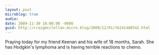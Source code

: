 ```yaml
---
layout: post
microblog: true
audio: 
date: 2009-11-30 18:00:00 -0600
guid: http://craigmcclellan.micro.blog/2009/12/01/t6241488542.html
---
```

Praying today for my friend Keenan and his wife of 18 months, Sarah.  She has Hodgkin's lymphoma and is having terrible reactions to chemo.
